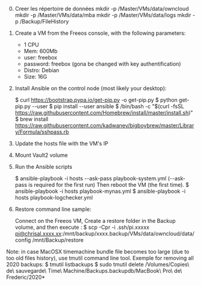 0) Creer les répertoire de données
	mkdir -p /Master/VMs/data/owncloud
	mkdir -p /Master/VMs/data/mba
	mkdir -p /Master/VMs/data/logs
	mkdir -p /Backup/FileHistory

1) Create a VM from the Freeos console, with the following parameters:
	- 1 CPU
	- Mem: 600Mb
	- user: freebox
	- password: freebox (gona be changed with key authentification)
	- Distro: Debian
	- Size: 16G


2) Install Ansible on the control node (most likely your desktop):

	$ curl https://bootstrap.pypa.io/get-pip.py -o get-pip.py
	$ python get-pip.py --user
	$ pip install --user ansible
	$ /bin/bash -c "$(curl -fsSL https://raw.githubusercontent.com/Homebrew/install/master/install.sh)"
	$ brew install https://raw.githubusercontent.com/kadwanev/bigboybrew/master/Library/Formula/sshpass.rb

3) Update the hosts file with the VM's IP

4) Mount Vault2 volume

5) Run the Ansible scripts

	$ ansible-playbook -i hosts --ask-pass playbook-system.yml (--ask-pass is required for the first run)
	Then reboot the VM (the first time).
	$ ansible-playbook -i hosts playbook-mynas.yml
	$ ansible-playbook -i hosts playbook-logchecker.yml 


6) Restore command line sample:

	Connect on the Freeos VM,
	Create a restore folder in the Backup volume, and then execute :
	$ scp -Cpr -i .ssh/pi.xxxxx pi@chrisal.xxxx.xx:/mnt/backup/xxxx.backup/VMs/data/owncloud/data/config /mnt/Backup/restore

Note: in case MacOSX timemachine bundle file becomes too large (due to too old files history), use tmutil command line tool.
Exemple for removing all 2020 backups:
	$ tmutil listbackups
	$ sudo tmutil delete /Volumes/Copies\ de\ sauvegarde\ Time\ Machine/Backups.backupdb/MacBook\ Pro\ de\ Frederic/2020*